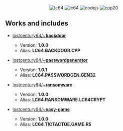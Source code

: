 <div align="center">
   <img src="https://i.imgur.com/w1oraAK.png" alt="lc64"/>
  <img src="https://img.shields.io/badge/lostcentury64-1.0.0-purple" alt="lc64">
  <img src="https://img.shields.io/badge/nodejs-16.11.1-green" alt="nodejs">
  <img src="https://img.shields.io/badge/C++ language-20-blue" alt="cpp20"></br>
</div>

## Works and includes
  - [lostcentury64/~**backdoor**](https://github.com/le01q/lostcentury64/tree/main/backdoor)
    - Version: **1.0.0**
    - Alias: **LC64.BACKDOOR.CPP**

  - [lostcentury64/~**passwordgenerator**](https://github.com/le01q/lostcentury64/tree/main/password-generator)
    - Version: **1.0.1**
    - Alias: **LC64.PASSWORDGEN.GEN32**
 
  - [lostcentury64/~**ransomware**](https://github.com/le01q/lostcentury64/tree/main/ransomware)
    - Version: **1.0.0**
    - Alias: **LC64.RANSOMWARE.LC64CRYPT**
  
  - [lostcentury64/~**easy-game**](https://github.com/le01q/lostcentury64/tree/main/game)
    - Version: **1.0.0**
    - Alias: **LC64.TICTACTOE.GAME.RS**
